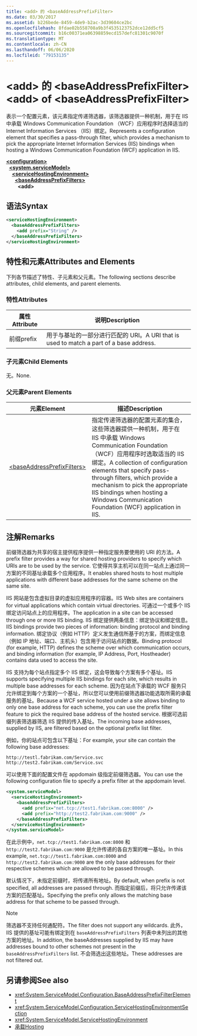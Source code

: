 ```yaml
---
title: <add> 的 <baseAddressPrefixFilter>
ms.date: 03/30/2017
ms.assetid: b226bede-8459-4de9-b2ac-3d39604ce2bc
ms.openlocfilehash: 8fdae02b558708a9b3f4535123752dce12dd5cf5
ms.sourcegitcommit: b16c00371ea06398859ecd157defc81301c9070f
ms.translationtype: MT
ms.contentlocale: zh-CN
ms.lasthandoff: 06/06/2020
ms.locfileid: "79153135"
---
```

# <a name="add-of-baseaddressprefixfilter"></a><span data-ttu-id="2f7c1-102">\<add> 的 \<baseAddressPrefixFilter></span><span class="sxs-lookup"><span data-stu-id="2f7c1-102">\<add> of \<baseAddressPrefixFilter></span></span>
<span data-ttu-id="2f7c1-103">表示一个配置元素，该元素指定传递筛选器，该筛选器提供一种机制，用于在 IIS 中承载 Windows Communication Foundation （WCF）应用程序时选择适当的 Internet Information Services （IIS）绑定。</span><span class="sxs-lookup"><span data-stu-id="2f7c1-103">Represents a configuration element that specifies a pass-through filter, which provides a mechanism to pick the appropriate Internet Information Services (IIS) bindings when hosting a Windows Communication Foundation (WCF) application in IIS.</span></span>  
  
[**\<configuration>**](../configuration-element.md)\
&nbsp;&nbsp;[**\<system.serviceModel>**](system-servicemodel.md)\
&nbsp;&nbsp;&nbsp;&nbsp;[**\<serviceHostingEnvironment>**](servicehostingenvironment.md)\
&nbsp;&nbsp;&nbsp;&nbsp;&nbsp;&nbsp;[**\<baseAddressPrefixFilters>**](baseaddressprefixfilters.md)\
&nbsp;&nbsp;&nbsp;&nbsp;&nbsp;&nbsp;&nbsp;&nbsp;**\<add>**  
  
## <a name="syntax"></a><span data-ttu-id="2f7c1-104">语法</span><span class="sxs-lookup"><span data-stu-id="2f7c1-104">Syntax</span></span>  
  
```xml  
<serviceHostingEnvironment>
  <baseAddressPrefixFilters>
    <add prefix="String" />
  </baseAddressPrefixFilters>
</serviceHostingEnvironment>
```  
  
## <a name="attributes-and-elements"></a><span data-ttu-id="2f7c1-105">特性和元素</span><span class="sxs-lookup"><span data-stu-id="2f7c1-105">Attributes and Elements</span></span>  
 <span data-ttu-id="2f7c1-106">下列各节描述了特性、子元素和父元素。</span><span class="sxs-lookup"><span data-stu-id="2f7c1-106">The following sections describe attributes, child elements, and parent elements.</span></span>  
  
### <a name="attributes"></a><span data-ttu-id="2f7c1-107">特性</span><span class="sxs-lookup"><span data-stu-id="2f7c1-107">Attributes</span></span>  
  
|<span data-ttu-id="2f7c1-108">属性</span><span class="sxs-lookup"><span data-stu-id="2f7c1-108">Attribute</span></span>|<span data-ttu-id="2f7c1-109">说明</span><span class="sxs-lookup"><span data-stu-id="2f7c1-109">Description</span></span>|  
|---------------|-----------------|  
|<span data-ttu-id="2f7c1-110">前缀</span><span class="sxs-lookup"><span data-stu-id="2f7c1-110">prefix</span></span>|<span data-ttu-id="2f7c1-111">用于与基址的一部分进行匹配的 URI。</span><span class="sxs-lookup"><span data-stu-id="2f7c1-111">A URI that is used to match a part of a base address.</span></span>|  
  
### <a name="child-elements"></a><span data-ttu-id="2f7c1-112">子元素</span><span class="sxs-lookup"><span data-stu-id="2f7c1-112">Child Elements</span></span>  
 <span data-ttu-id="2f7c1-113">无。</span><span class="sxs-lookup"><span data-stu-id="2f7c1-113">None.</span></span>  
  
### <a name="parent-elements"></a><span data-ttu-id="2f7c1-114">父元素</span><span class="sxs-lookup"><span data-stu-id="2f7c1-114">Parent Elements</span></span>  
  
|<span data-ttu-id="2f7c1-115">元素</span><span class="sxs-lookup"><span data-stu-id="2f7c1-115">Element</span></span>|<span data-ttu-id="2f7c1-116">描述</span><span class="sxs-lookup"><span data-stu-id="2f7c1-116">Description</span></span>|  
|-------------|-----------------|  
|[\<baseAddressPrefixFilters>](baseaddressprefixfilters.md)|<span data-ttu-id="2f7c1-117">指定传递筛选器的配置元素的集合，这些筛选器提供一种机制，用于在 IIS 中承载 Windows Communication Foundation （WCF）应用程序时选取适当的 IIS 绑定。</span><span class="sxs-lookup"><span data-stu-id="2f7c1-117">A collection of configuration elements that specify pass-through filters, which provide a mechanism to pick the appropriate IIS bindings when hosting a Windows Communication Foundation (WCF) application in IIS.</span></span>|  
  
## <a name="remarks"></a><span data-ttu-id="2f7c1-118">注解</span><span class="sxs-lookup"><span data-stu-id="2f7c1-118">Remarks</span></span>  
 <span data-ttu-id="2f7c1-119">前缀筛选器为共享的宿主提供程序提供一种指定服务要使用的 URI 的方法。</span><span class="sxs-lookup"><span data-stu-id="2f7c1-119">A prefix filter provides a way for shared hosting providers to specify which URIs are to be used by the service.</span></span> <span data-ttu-id="2f7c1-120">它使得共享主机可以在同一站点上通过同一方案的不同基址承载多个应用程序。</span><span class="sxs-lookup"><span data-stu-id="2f7c1-120">It enables shared hosts to host multiple applications with different base addresses for the same scheme on the same site.</span></span>  
  
 <span data-ttu-id="2f7c1-121">IIS 网站是包含虚拟目录的虚拟应用程序的容器。</span><span class="sxs-lookup"><span data-stu-id="2f7c1-121">IIS Web sites are containers for virtual applications which contain virtual directories.</span></span> <span data-ttu-id="2f7c1-122">可通过一个或多个 IIS 绑定访问站点上的应用程序。</span><span class="sxs-lookup"><span data-stu-id="2f7c1-122">The application in a site can be accessed through one or more IIS binding.</span></span> <span data-ttu-id="2f7c1-123">IIS 绑定提供两条信息：绑定协议和绑定信息。</span><span class="sxs-lookup"><span data-stu-id="2f7c1-123">IIS bindings provide two pieces of information: binding protocol and binding information.</span></span> <span data-ttu-id="2f7c1-124">绑定协议（例如 HTTP）定义发生通信所基于的方案，而绑定信息（例如 IP 地址、端口、主机头）包含用于访问站点的数据。</span><span class="sxs-lookup"><span data-stu-id="2f7c1-124">Binding protocol (for example, HTTP) defines the scheme over which communication occurs, and binding information (for example, IP Address, Port, Hostheader) contains data used to access the site.</span></span>  
  
 <span data-ttu-id="2f7c1-125">IIS 支持为每个站点指定多个 IIS 绑定，这会导致每个方案有多个基址。</span><span class="sxs-lookup"><span data-stu-id="2f7c1-125">IIS supports specifying multiple IIS bindings for each site, which results in multiple base addresses for each scheme.</span></span> <span data-ttu-id="2f7c1-126">因为在站点下承载的 WCF 服务只允许绑定到每个方案的一个基址，所以您可以使用前缀筛选器功能选取所需的承载服务的基址。</span><span class="sxs-lookup"><span data-stu-id="2f7c1-126">Because a WCF service hosted under a site allows binding to only one base address for each scheme, you can use the prefix filter feature to pick the required base address of the hosted service.</span></span> <span data-ttu-id="2f7c1-127">根据可选前缀列表筛选器筛选 IIS 提供的传入基址。</span><span class="sxs-lookup"><span data-stu-id="2f7c1-127">The incoming base addresses, supplied by IIS, are filtered based on the optional prefix list filter.</span></span>  
  
 <span data-ttu-id="2f7c1-128">例如，你的站点可包含以下基址：</span><span class="sxs-lookup"><span data-stu-id="2f7c1-128">For example, your site can contain the following base addresses:</span></span>
  
```
http://testl.fabrikam.com/Service.svc  
http://test2.fabrikam.com/Service.svc  
```  
  
 <span data-ttu-id="2f7c1-129">可以使用下面的配置文件在 appdomain 级指定前缀筛选器。</span><span class="sxs-lookup"><span data-stu-id="2f7c1-129">You can use the following configuration file to specify a prefix filter at the appdomain level.</span></span>  
  
```xml  
<system.serviceModel>
  <serviceHostingEnvironment>
    <baseAddressPrefixFilters>
      <add prefix="net.tcp://test1.fabrikam.com:8000" />
      <add prefix="http://test2.fabrikam.com:9000" />
    </baseAddressPrefixFilters>
  </serviceHostingEnvironment>
</system.serviceModel>
```  
  
 <span data-ttu-id="2f7c1-130">在此示例中，`net.tcp://test1.fabrikam.com:8000` 和 `http://test2.fabrikam.com:9000` 是允许传递的各自方案的唯一基址。</span><span class="sxs-lookup"><span data-stu-id="2f7c1-130">In this example, `net.tcp://test1.fabrikam.com:8000` and `http://test2.fabrikam.com:9000` are the only base addresses for their respective schemes which are allowed to be passed through.</span></span>  
  
 <span data-ttu-id="2f7c1-131">默认情况下，未指定前缀时，将传递所有地址。</span><span class="sxs-lookup"><span data-stu-id="2f7c1-131">By default, when prefix is not specified, all addresses are passed through.</span></span> <span data-ttu-id="2f7c1-132">而指定前缀后，将只允许传递该方案的匹配基址。</span><span class="sxs-lookup"><span data-stu-id="2f7c1-132">Specifying the prefix only allows the matching base address for that scheme to be passed through.</span></span>  
  
> [!NOTE]
> <span data-ttu-id="2f7c1-133">筛选器不支持任何通配符。</span><span class="sxs-lookup"><span data-stu-id="2f7c1-133">The filter does not support any wildcards.</span></span> <span data-ttu-id="2f7c1-134">此外，IIS 提供的基址可能有绑定到在 `baseAddressPrefixFilters` 列表中未列出的其他方案的地址。</span><span class="sxs-lookup"><span data-stu-id="2f7c1-134">In addition, the baseAddresses supplied by IIS may have addresses bound to other schemes not present in the `baseAddressPrefixFilters` list.</span></span> <span data-ttu-id="2f7c1-135">不会筛选出这些地址。</span><span class="sxs-lookup"><span data-stu-id="2f7c1-135">These addresses are not filtered out.</span></span>  
  
## <a name="see-also"></a><span data-ttu-id="2f7c1-136">另请参阅</span><span class="sxs-lookup"><span data-stu-id="2f7c1-136">See also</span></span>

- <xref:System.ServiceModel.Configuration.BaseAddressPrefixFilterElement>
- <xref:System.ServiceModel.Configuration.ServiceHostingEnvironmentSection>
- <xref:System.ServiceModel.ServiceHostingEnvironment>
- [<span data-ttu-id="2f7c1-137">承载</span><span class="sxs-lookup"><span data-stu-id="2f7c1-137">Hosting</span></span>](../../../wcf/feature-details/hosting.md)
